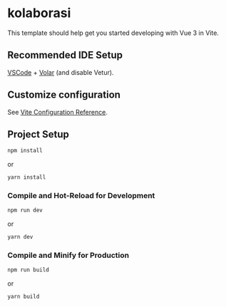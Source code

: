 # kolaborasi

This template should help get you started developing with Vue 3 in Vite.

## Recommended IDE Setup

[VSCode](https://code.visualstudio.com/) + [Volar](https://marketplace.visualstudio.com/items?itemName=Vue.volar) (and disable Vetur).

## Customize configuration

See [Vite Configuration Reference](https://vitejs.dev/config/).

## Project Setup

```sh
npm install
```
or

```sh
yarn install
```

### Compile and Hot-Reload for Development

```sh
npm run dev
```
or

```sh
yarn dev
```

### Compile and Minify for Production

```sh
npm run build
```
or

```sh
yarn build
```